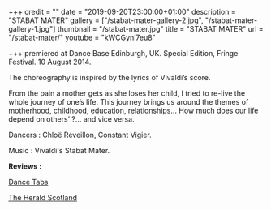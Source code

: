 +++
credit = ""
date = "2019-09-20T23:00:00+01:00"
description = "STABAT MATER"
gallery = ["/stabat-mater-gallery-2.jpg", "/stabat-mater-gallery-1.jpg"]
thumbnail = "/stabat-mater.jpg"
title = "STABAT MATER"
url = "/stabat-mater/"
youtube = "kWCGynl7eu8"

+++
premiered at Dance Base Edinburgh, UK. Special Edition, Fringe Festival. 10 August 2014.

The choreography is inspired by the lyrics of Vivaldi’s score.

From the pain a mother gets as she loses her child, I tried to re-live the whole journey of one’s life. This journey brings us around the themes of motherhood, childhood, education, relationships… How much does our life depend on others’ ?... and vice versa.

Dancers : Chloë Réveillon, Constant Vigier.

Music : Vivaldi's Stabat Mater.

**Reviews :**

[Dance Tabs](http://dancetabs.com/2014/08/vtdance-scottish-ballet-dance-artists-iwitness-special-edition-edinburgh/)

[The Herald Scotland](http://www.heraldscotland.com/arts_ents/13174957.Fringe_Dance__Reviews/)